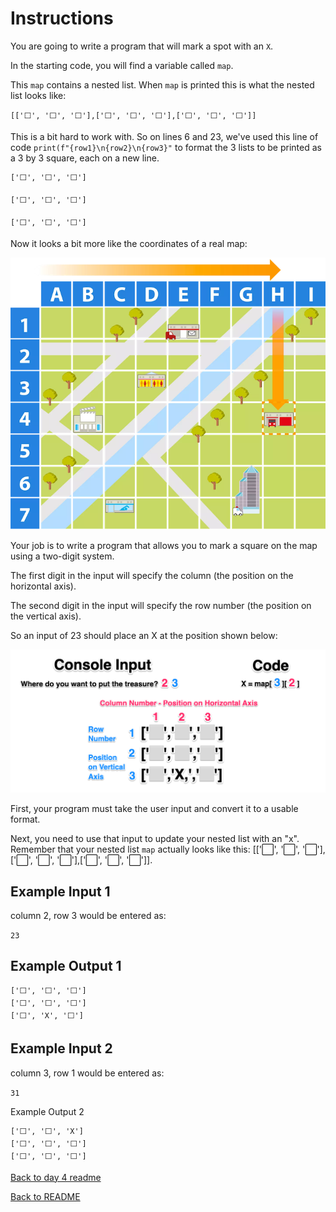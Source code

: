 # Instructions
You are going to write a program that will mark a spot with an `X`.

In the starting code, you will find a variable called `map`.

This `map` contains a nested list. When `map` is printed this is what the nested list looks like:

`[['⬜️', '⬜️', '⬜️'],['⬜️', '⬜️', '⬜️'],['⬜️', '⬜️', '⬜️']]`

This is a bit hard to work with. So on lines 6 and 23, we've used this line of code `print(f"{row1}\n{row2}\n{row3}"` to format the 3 lists to be printed as a 3 by 3 square, each on a new line. 

~~~
['⬜️', '⬜️', '⬜️']

['⬜️', '⬜️', '⬜️']

['⬜️', '⬜️', '⬜️']
~~~

Now it looks a bit more like the coordinates of a real map:

![img](./imgs/Co-ordinates_oggjzg%2Bcopy.png)

Your job is to write a program that allows you to mark a square on the map using a two-digit system. 

The first digit in the input will specify the column (the position on the horizontal axis).

The second digit in the input will specify the row number (the position on the vertical axis). 

So an input of 23 should place an X at the position shown below:

![output](./imgs/Day%2B4%2BTreasure%2BMap%2BUpdated.png)

First, your program must take the user input and convert it to a usable format.

Next, you need to use that input to update your nested list with an "x". Remember that your nested list `map` actually looks like this: [['⬜️', '⬜️', '⬜️'],['⬜️', '⬜️', '⬜️'],['⬜️', '⬜️', '⬜️']].

## Example Input 1
column 2, row 3 would be entered as:

`23`

## Example Output 1
~~~
['⬜️', '⬜️', '⬜️']
['⬜️', '⬜️', '⬜️']
['⬜️', 'X', '⬜️']
~~~

## Example Input 2
column 3, row 1 would be entered as:

`31`

Example Output 2
~~~
['⬜️', '⬜️', 'X']
['⬜️', '⬜️', '⬜️']
['⬜️', '⬜️', '⬜️']
~~~

[Back to day 4 readme](../README.md)
  
[Back to README](../../../README.md)